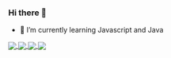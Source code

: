 ### Hi there 👋
- 🌱 I’m currently learning Javascript and Java

<!--![Anurag's GitHub stats](https://github-readme-stats.vercel.app/api?username=oscarlojr&show_icons=true&theme=gotham) 
[![Top Langs](https://github-readme-stats.vercel.app/api/top-langs/?username=oscarlojr&layout=compact&show_icons=true&theme=gotham)](https://github.com/oscarlojr)-->
<a href="https://github.com/oscarlojr/exercicios">
  <img align="center" src="https://github-readme-stats.vercel.app/api/pin/?username=oscarlojr&repo=exercicios&show_icons=true&theme=gotham" />
</a>
<a href="https://github.com/oscarlojr/projeto-site">
  <img align="center" src="https://github-readme-stats.vercel.app/api/pin/?username=oscarlojr&repo=projeto-site&show_icons=true&theme=gotham" />
</a>
<a href="https://github.com/oscarlojr">
  <img align="center" src="https://github-readme-stats.vercel.app/api?username=oscarlojr&show_icons=true&theme=gotham" />
</a>
<a href="https://github.com/oscarlojr">
  <img align="center" src="https://github-readme-stats.vercel.app/api/top-langs/?username=oscarlojr&layout=compact&show_icons=true&theme=gotham" />
</a>










<!--
**oscarlojr/oscarlojr** is a ✨ _special_ ✨ repository because its `README.md` (this file) appears on your GitHub profile.

Here are some ideas to get you started:

- 🔭 I’m currently working on ...
- 🌱 I’m currently learning ...
- 👯 I’m looking to collaborate on ...
- 🤔 I’m looking for help with ...
- 💬 Ask me about ...
- 📫 How to reach me: ...
- 😄 Pronouns: ...
- ⚡ Fun fact: ...
-->

